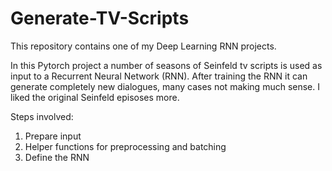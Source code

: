 # Generate-TV-Scripts
This repository contains one of my Deep Learning RNN projects.

In this Pytorch project a number of seasons of Seinfeld tv scripts is used as input to a Recurrent Neural Network (RNN).
After training the RNN it can generate completely new dialogues, many cases not making much sense. I liked the original Seinfeld episoses more.

Steps involved:
1. Prepare input
2. Helper functions for preprocessing and batching
3. Define the RNN
